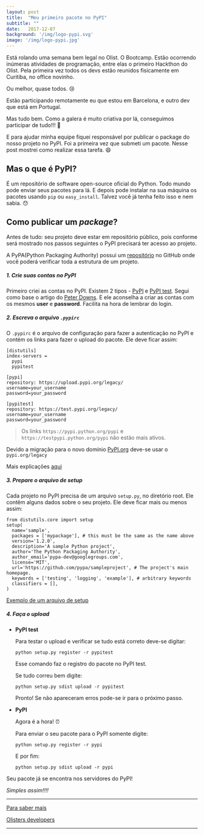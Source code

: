 ```yaml
---
layout: post
title:  "Meu primeiro pacote no PyPI"
subtitle: ""
date:   2017-12-07
background: '/img/logo-pypi.svg'
image: '/img/logo-pypi.jpg'
---
```


Está rolando uma semana bem legal no Olist. O Bootcamp. Estão ocorrendo inúmeras atividades de programação,
entre elas o primeiro Hackthon do Olist. Pela primeira vez todos os devs estão reunidos fisicamente
em Curitiba, no office novinho.

Ou melhor, quase todos. :cry:

Estão participando remotamente eu que estou em Barcelona, e outro dev que está em Portugal.

Mas tudo bem. Como a galera é muito criativa por lá, conseguimos participar de tudo!!!  :dancer:

E para ajudar minha equipe fiquei responsável por publicar o package do nosso projeto no PyPI. Foi a primeira vez que submeti um pacote. Nesse post mostrei como realizar essa tarefa.  :smile:

## Mas o que é PyPI?

É um repositório de software open-source oficial do Python. Todo mundo pode enviar seus pacotes para lá.
E depois pode instalar na sua máquina os pacotes usando `pip` ou `easy_install`. Talvez você já tenha feito isso e nem sabia.  :hushed:

## Como publicar um *package*?

Antes de tudo: seu projeto deve estar em repositório público, pois conforme será mostrado nos passos seguintes o
PyPI precisará ter acesso ao projeto.

A PyPA(Python Packaging Authority) possui um [repositório](https://github.com/pypa/sampleproject) no GitHub onde você poderá verificar toda a estrutura de um projeto.


##### 1. Crie suas contas no PyPI

Primeiro criei as contas no PyPI. Existem 2 tipos - [PyPI](https://pypi.python.org/pypi?%3Aaction=register_form) e
[PyPI test](https://testpypi.python.org/pypi?%3Aaction=register_form).
Segui como base o artigo do [Peter Downs](http://peterdowns.com/posts/first-time-with-pypi.html).
E ele aconselha a criar as contas com os mesmos **user** e **password**. Facilita na hora de lembrar do login.

##### 2. Escreva o arquivo `.pypirc`

O `.pypirc` é o arquivo de configuração para fazer a autenticação no PyPI e contém os
links para fazer o upload do pacote. Ele deve ficar assim:

```
[distutils]
index-servers =
  pypi
  pypitest

[pypi]
repository: https://upload.pypi.org/legacy/
username=your_username
password=your_password

[pypitest]
repository: https://test.pypi.org/legacy/
username=your_username
password=your_password

```

>  Os links `https://pypi.python.org/pypi` e `https://testpypi.python.org/pypi` não estão mais ativos.

Devido a migração para o novo domínio [PyPI.org](https://packaging.python.org/glossary/#term-pypi-org) deve-se usar o `pypi.org/legacy`

Mais explicações [aqui](https://packaging.python.org/guides/migrating-to-pypi-org/)


##### 3. Prepare o arquivo de setup

Cada projeto no PyPI precisa de um arquivo `setup.py`, no diretório root. Ele contêm alguns dados sobre o seu projeto.
Ele deve ficar mais ou menos assim:

```
from distutils.core import setup
setup(
  name='sample',
  packages = ['mypackage'], # this must be the same as the name above
  version='1.2.0',
  description='A sample Python project',
  author='The Python Packaging Authority',
  author_email='pypa-dev@googlegroups.com',
  license='MIT',
  url='https://github.com/pypa/sampleproject', # The project's main homepage.
  keywords = ['testing', 'logging', 'example'], # arbitrary keywords
  classifiers = [],
)
```

[Exemplo de um arquivo de setup](https://github.com/pypa/sampleproject/blob/master/setup.py)

##### 4. Faça o upload

* **PyPI test**

    Para testar o upload e verificar se tudo está correto deve-se digitar:

   `python setup.py register -r pypitest`

    Esse comando faz o registro do pacote no PyPI test.

    Se tudo correu bem digite:

   `python setup.py sdist upload -r pypitest`

   Pronto! Se não apareceram erros pode-se ir para o próximo passo.

* **PyPI**

    Agora é a hora!  :alarm_clock:

    Para enviar o seu pacote para o PyPI somente digite:

    `python setup.py register -r pypi`

    E por fim:

    `python setup.py sdist upload -r pypi`


Seu pacote já se encontra nos servidores do PyPI!


*Simples assim!!!!*

---

[Para saber mais](https://pypi.python.org/pypi)

[Olisters developers](https://pypi.python.org/pypi/tapioca-statuspage)

---
